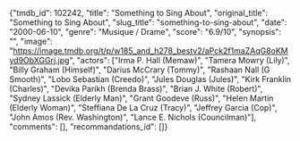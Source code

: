 {"tmdb_id": 102242, "title": "Something to Sing About", "original_title": "Something to Sing About", "slug_title": "something-to-sing-about", "date": "2000-06-10", "genre": "Musique / Drame", "score": "6.9/10", "synopsis": "", "image": "https://image.tmdb.org/t/p/w185_and_h278_bestv2/aPck2f1maZAqG8oKMyd9ObXGGrj.jpg", "actors": ["Irma P. Hall (Memaw)", "Tamera Mowry (Lily)", "Billy Graham (Himself)", "Darius McCrary (Tommy)", "Rashaan Nall (G Smooth)", "Lobo Sebastian (Creedo)", "Jules Douglas (Jules)", "Kirk Franklin (Charles)", "Devika Parikh (Brenda Brass)", "Brian J. White (Robert)", "Sydney Lassick (Elderly Man)", "Grant Goodeve (Russ)", "Helen Martin (Elderly Woman)", "Steffiana De La Cruz (Tracy)", "Jeffrey Garcia (Cop)", "John Amos (Rev. Washington)", "Lance E. Nichols (Councilman)"], "comments": [], "recommandations_id": []}